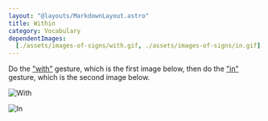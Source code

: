 ```yaml
---
layout: "@layouts/MarkdownLayout.astro"
title: Within
category: Vocabulary
dependentImages:
  [./assets/images-of-signs/with.gif, ./assets/images-of-signs/in.gif]
---
```


Do the ["with"](../with) gesture, which is the first image below,
then do the ["in"](../in) gesture, which is the second image below.

![With](@signs/with.gif)

![In](@signs/in.gif)
